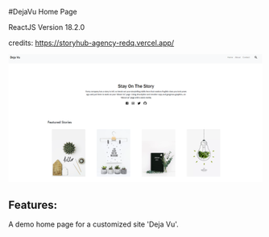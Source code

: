 #DejaVu Home Page

ReactJS Version 18.2.0

credits: https://storyhub-agency-redq.vercel.app/

![Home Page](public/Images/dejavuscreenshot.png)


## Features:
A demo home page for a customized site  'Deja Vu'. 
